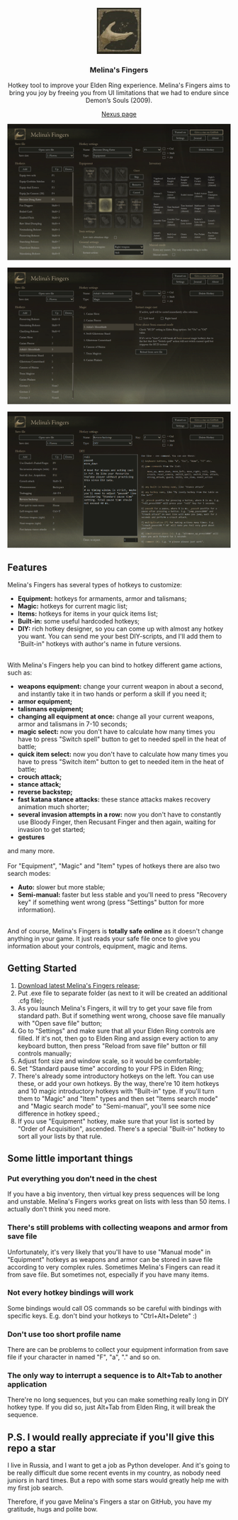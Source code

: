 <p align="center">
  <a target="blank"><img src="src/images/icon.jpg" width="100" alt="MF Logo"/></a>
</p>

<h3 align="center">Melina's Fingers</h3>
<p align="center">Hotkey tool to improve your Elden Ring experience. Melina's Fingers aims to bring you joy by freeing you from UI limitations that we had to endure since Demon’s Souls (2009).</p>
<p align="center"><a href="https://www.nexusmods.com/eldenring/mods/2504">Nexus page</a></p>

<p align="center">
  <a target="blank"><img src="src/images/screenshot_1.png" alt="MF Logo" /></a>
</p>
<p align="center">
  <a target="blank"><img src="src/images/screenshot_2.png" alt="MF Logo" /></a>
</p>
<p align="center">
  <a target="blank"><img src="src/images/screenshot_3.png" alt="MF Logo" /></a>
</p>

## Features
Melina's Fingers has several types of hotkeys to customize:
- **Equipment:** hotkeys for armaments, armor and talismans;
- **Magic:** hotkeys for current magic list;
- **Items:** hotkeys for items in your quick items list;
- **Built-in:** some useful hardcoded hotkeys;
- **DIY:** rich hotkey designer, so you can come up with almost any hotkey you want. You can send me your best DIY-scripts, and I'll add them to "Built-in" hotkeys with author's name in future versions.
<br/><br/>

With Melina's Fingers help you can bind to hotkey different game actions, such as:
- **weapons equipment:** change your current weapon in about a second, and instantly take it in two hands or perform a skill if you need it;    
- **armor equipment;**  
- **talismans equipment;**  
- **changing all equipment at once:** change all your current weapons, armor and talismans in 7-10 seconds;
- **magic select:** now you don't have to calculate how many times you have to press "Switch spell" button to get to needed spell in the heat of battle;
- **quick item select:** now you don't have to calculate how many times you have to press "Switch item" button to get to needed item in the heat of battle;
- **crouch attack;**
- **stance attack;**
- **reverse backstep;**
- **fast katana stance attacks:** these stance attacks makes recovery animation much shorter;
- **several invasion attempts in a row:** now you don't have to constantly use Bloody Finger, then Recusant Finger and then again, waiting for invasion to get started; 
- **gestures**

and many more.
<br/><br/>
For "Equipment", "Magic" and "Item" types of hotkeys there are also two search modes:
- **Auto:** slower but more stable;
- **Semi-manual:** faster but less stable and you'll need to press "Recovery key" if something went wrong (press "Settings" button for more information).
<br/><br/>

And of course, Melina's Fingers is **totally safe online** as it doesn't change anything in your game. It just reads your safe file once to give you information about your controls, equipment, magic and items.  

## Getting Started
1. [Download latest Melina's Fingers release](https://github.com/flower-ab/EldenRing-MelinasFingers/releases/latest);
2. Put .exe file to separate folder (as next to it will be created an additional .cfg file);
3. As you launch Melina's Fingers, it will try to get your save file from standard path. But if something went wrong, choose save file manually with "Open save file" button; 
4. Go to "Settings" and make sure that all your Elden Ring controls are filled. If it's not, then go to Elden Ring and assign every action to any keyboard button, then press "Reload from save file" button or fill controls manually;
5. Adjust font size and window scale, so it would be comfortable;
6. Set "Standard pause time" according to your FPS in Elden Ring;
7. There's already some introductory hotkeys on the left. You can use these, or add your own hotkeys. By the way, there're 10 item hotkeys and 10 magic introductory hotkeys with "Built-in" type. If you'll turn them to "Magic" and "Item" types and then set "Items search mode" and "Magic search mode" to "Semi-manual", you'll see some nice difference in hotkey speed.;
8. If you use "Equipment" hotkey, make sure that your list is sorted by "Order of Acquisition", ascended. There's a special "Built-in" hotkey to sort all your lists by that rule.

## Some little important things

### Put everything you don't need in the chest
If you have a big inventory, then virtual key press sequences will be long and unstable. Melina's Fingers works great on lists with less than 50 items. I actually don't think you need more. 

### There's still problems with collecting weapons and armor from save file
Unfortunately, it's very likely that you'll have to use "Manual mode" in "Equipment" hotkeys as weapons and armor can be stored in save file according to very complex rules. 
Sometimes Melina's Fingers can read it from save file. But sometimes not, especially if you have many items.

### Not every hotkey bindings will work
Some bindings would call OS commands so be careful with bindings with specific keys. E.g. don't bind your hotkeys to "Ctrl+Alt+Delete" :)

### Don't use too short profile name
There are can be problems to collect your equipment information from save file if your character in named "F", "a", "." and so on.

### The only way to interrupt a sequence is to Alt+Tab to another application
There're no long sequences, but you can make something really long in DIY hotkey type. If you did so, just Alt+Tab from Elden Ring, it will break the sequence.

## P.S. I would really appreciate if you'll give this repo a star
I live in Russia, and I want to get a job as Python developer. And it's going to be really difficult due some recent events in my country, as nobody need juniors in hard times. But a repo with some stars would greatly help me with my first job search. 

Therefore, if you gave Melina's Fingers a star on GitHub, you have my gratitude, hugs and polite bow.
